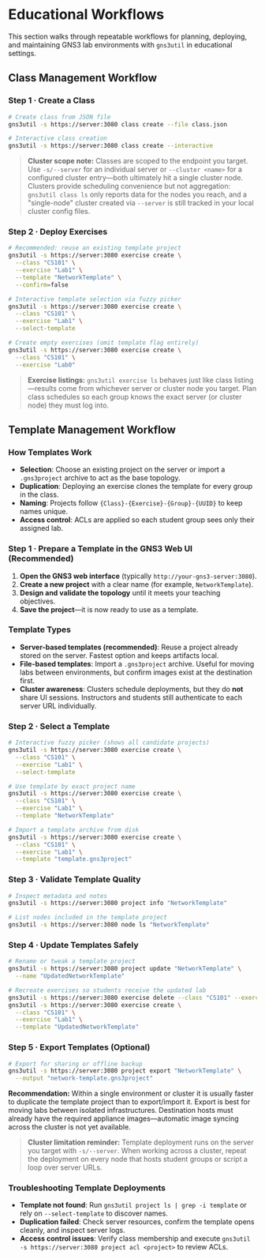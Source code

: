 # Educational Workflows

This section walks through repeatable workflows for planning, deploying, and maintaining GNS3 lab environments with `gns3util` in educational settings. 

## Class Management Workflow

### Step 1 · Create a Class
```bash
# Create class from JSON file
gns3util -s https://server:3080 class create --file class.json

# Interactive class creation
gns3util -s https://server:3080 class create --interactive
```

> **Cluster scope note:** Classes are scoped to the endpoint you target. Use `-s/--server` for an individual server or `--cluster <name>` for a configured cluster entry—both ultimately hit a single cluster node. Clusters provide scheduling convenience but not aggregation: `gns3util class ls` only reports data for the nodes you reach, and a "single-node" cluster created via `--server` is still tracked in your local cluster config files.

### Step 2 · Deploy Exercises
```bash
# Recommended: reuse an existing template project
gns3util -s https://server:3080 exercise create \
  --class "CS101" \
  --exercise "Lab1" \
  --template "NetworkTemplate" \
  --confirm=false

# Interactive template selection via fuzzy picker
gns3util -s https://server:3080 exercise create \
  --class "CS101" \
  --exercise "Lab1" \
  --select-template

# Create empty exercises (omit template flag entirely)
gns3util -s https://server:3080 exercise create \
  --class "CS101" \
  --exercise "Lab0"
```

> **Exercise listings:** `gns3util exercise ls` behaves just like class listing—results come from whichever server or cluster node you target. Plan class schedules so each group knows the exact server (or cluster node) they must log into.


## Template Management Workflow

### How Templates Work
- **Selection**: Choose an existing project on the server or import a `.gns3project` archive to act as the base topology.
- **Duplication**: Deploying an exercise clones the template for every group in the class.
- **Naming**: Projects follow `{Class}-{Exercise}-{Group}-{UUID}` to keep names unique.
- **Access control**: ACLs are applied so each student group sees only their assigned lab.

### Step 1 · Prepare a Template in the GNS3 Web UI (Recommended)
1. **Open the GNS3 web interface** (typically `http://your-gns3-server:3080`).
2. **Create a new project** with a clear name (for example, `NetworkTemplate`).
3. **Design and validate the topology** until it meets your teaching objectives.
4. **Save the project**—it is now ready to use as a template.

### Template Types
- **Server-based templates (recommended)**: Reuse a project already stored on the server. Fastest option and keeps artifacts local.
- **File-based templates**: Import a `.gns3project` archive. Useful for moving labs between environments, but confirm images exist at the destination first.
- **Cluster awareness**: Clusters schedule deployments, but they do **not** share UI sessions. Instructors and students still authenticate to each server URL individually.

### Step 2 · Select a Template
```bash
# Interactive fuzzy picker (shows all candidate projects)
gns3util -s https://server:3080 exercise create \
  --class "CS101" \
  --exercise "Lab1" \
  --select-template

# Use template by exact project name
gns3util -s https://server:3080 exercise create \
  --class "CS101" \
  --exercise "Lab1" \
  --template "NetworkTemplate"

# Import a template archive from disk
gns3util -s https://server:3080 exercise create \
  --class "CS101" \
  --exercise "Lab1" \
  --template "template.gns3project"
```

### Step 3 · Validate Template Quality
```bash
# Inspect metadata and notes
gns3util -s https://server:3080 project info "NetworkTemplate"

# List nodes included in the template project
gns3util -s https://server:3080 node ls "NetworkTemplate"
```

### Step 4 · Update Templates Safely
```bash
# Rename or tweak a template project
gns3util -s https://server:3080 project update "NetworkTemplate" \
  --name "UpdatedNetworkTemplate"

# Recreate exercises so students receive the updated lab
gns3util -s https://server:3080 exercise delete --class "CS101" --exercise "Lab1"
gns3util -s https://server:3080 exercise create \
  --class "CS101" \
  --exercise "Lab1" \
  --template "UpdatedNetworkTemplate"
```

### Step 5 · Export Templates (Optional)
```bash
# Export for sharing or offline backup
gns3util -s https://server:3080 project export "NetworkTemplate" \
  --output "network-template.gns3project"
```

**Recommendation:** Within a single environment or cluster it is usually faster to duplicate the template project than to export/import it. Export is best for moving labs between isolated infrastructures. Destination hosts must already have the required appliance images—automatic image syncing across the cluster is not yet available.

> **Cluster limitation reminder:** Template deployment runs on the server you target with `-s/--server`. When working across a cluster, repeat the deployment on every node that hosts student groups or script a loop over server URLs.

### Troubleshooting Template Deployments
- **Template not found**: Run `gns3util project ls | grep -i template` or rely on `--select-template` to discover names.
- **Duplication failed**: Check server resources, confirm the template opens cleanly, and inspect server logs.
- **Access control issues**: Verify class membership and execute `gns3util -s https://server:3080 project acl <project>` to review ACLs.
